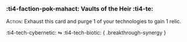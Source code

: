 ### :ti4-faction-pok-mahact: **Vaults of the Heir** :ti4-te:

<span style="font-variant:small-caps;">Action</span>: Exhaust this card and purge 1 of your technologies to gain 1 relic.

:ti4-tech-cybernetic: ⇋ :ti4-tech-biotic:
{ .breakthrough-synergy }
